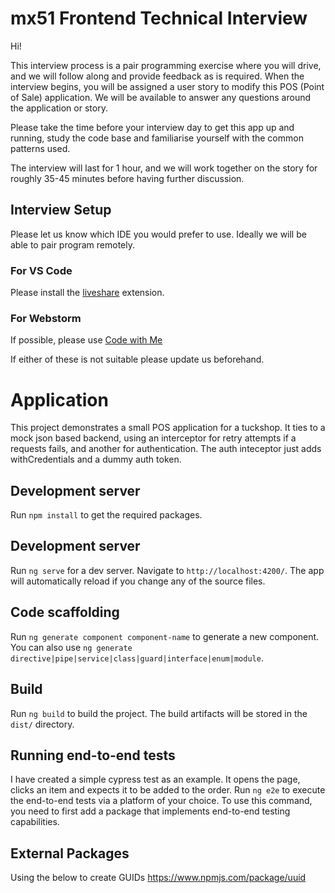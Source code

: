 # mx51 Frontend Technical Interview

Hi!

This interview process is a pair programming exercise where you will drive, and we will follow along and provide feedback as is required.
When the interview begins, you will be assigned a user story to modify this POS (Point of Sale) application.
We will be available to answer any questions around the application or story.

Please take the time before your interview day to get this app up and running,
study the code base and familiarise yourself with the common patterns used.

The interview will last for 1 hour, and we will work together on the story for
roughly 35-45 minutes before having further discussion.

## Interview Setup
Please let us know which IDE you would prefer to use. Ideally we will be able to pair program remotely.

### For VS Code
Please install the [liveshare](https://marketplace.visualstudio.com/items?itemName=MS-vsliveshare.vsliveshare-pack) extension.

### For Webstorm
If possible, please use [Code with Me](https://www.jetbrains.com/code-with-me/)

If either of these is not suitable please update us beforehand.

# Application

This project demonstrates a small POS application for a tuckshop. It ties to a mock json based backend, using an interceptor for retry attempts if a requests fails, and another for authentication. The auth inteceptor just adds withCredentials and a dummy auth token.

## Development server

Run `npm install` to get the required packages.

## Development server

Run `ng serve` for a dev server. Navigate to `http://localhost:4200/`. The app will automatically reload if you change any of the source files.

## Code scaffolding

Run `ng generate component component-name` to generate a new component. You can also use `ng generate directive|pipe|service|class|guard|interface|enum|module`.

## Build

Run `ng build` to build the project. The build artifacts will be stored in the `dist/` directory.

## Running end-to-end tests

I have created a simple cypress test as an example. It opens the page, clicks an item and expects it to be added to the order.
Run `ng e2e` to execute the end-to-end tests via a platform of your choice. To use this command, you need to first add a package that implements end-to-end testing capabilities.

## External Packages

Using the below to create GUIDs 
https://www.npmjs.com/package/uuid
